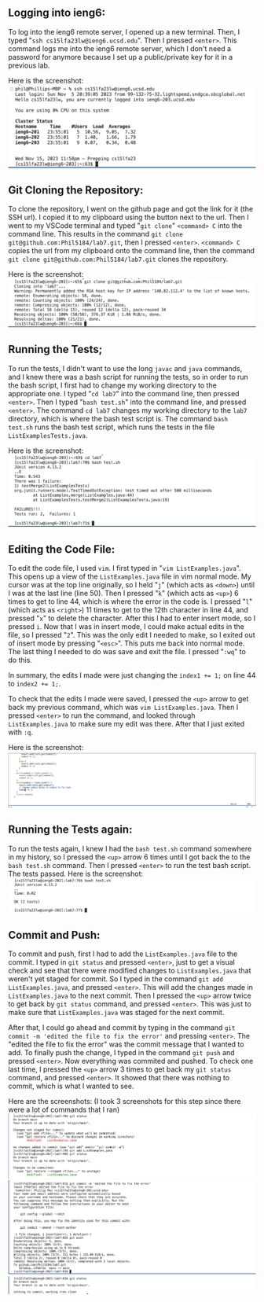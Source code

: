 ## Logging into ieng6:
To log into the ieng6 remote server, I opened up a new terminal. Then, I typed "`ssh cs15lfa23lw@ieng6.ucsd.edu`". Then I pressed `<enter>`. This command logs me into the ieng6 remote server, which I don't need a password for anymore because I set up a public/private key for it in a previous lab.  

Here is the screenshot:
![Image](Logieng6Lab4.jpg)

## Git Cloning the Repository:
To clone the repository, I went on the github page and got the link for it (the SSH url). I copied it to my clipboard using the button next to the url. Then I went to my VSCode terminal and 
typed "`git clone`" `<command> C` into the command line. This results in the command `git clone git@github.com:Phil5184/lab7.git`, then I pressed `<enter>`. `<command> C` copies the url from my clipboard onto the command line, then the command `git clone git@github.com:Phil5184/lab7.git` clones the repository.  

Here is the screenshot:
![Image](GitCloneLab4.jpg)

## Running the Tests;
To run the tests, I didn't want to use the long `javac` and `java` commands, and I knew there was a bash script for running the tests, so in order to run the bash script, I first had to change my working directory to the appropriate one.
I typed "`cd lab7`" into the command line, then pressed `<enter>`. Then I typed "`bash test.sh`" into the command line, and pressed `<enter>`. The command `cd lab7` changes my working directory to the `lab7` directory, which is where the bash test script is. The command `bash test.sh` runs the bash test script, which runs the tests in the file `ListExamplesTests.java`.  

Here is the screenshot:
![Image](RunningTestsLab4.jpg)

## Editing the Code File: 
To edit the code file, I used `vim`. I first typed in "`vim ListExamples.java`". This opens up a view of the `ListExamples.java` file in vim normal mode. My cursor was at the top line originally, so I held "`j`" (which acts as `<down>`) until I was at the last line (line 50). Then I pressed "`k`" (which acts as `<up>`) 6 times to get to line 44, which is where the error in the code is. I pressed "`l`" (which acts as `<right>`) 11 times to get to the 12th character in line 44, and pressed "`x`" to delete the character. After this I had to enter insert mode, so I pressed `i`. Now that I was in insert mode, I could make actual edits in the file, so I pressed "`2`". This was the only edit I needed to make, so I exited out of insert mode by pressing "`<esc>`". This puts me back into normal mode. The last thing I needed to do was save and exit the file. I pressed "`:wq`" to do this.  

In summary, the edits I made were just changing the `index1 += 1;` on line 44 to `index2 += 1;`.  

To check that the edits I made were saved, I pressed the `<up>` arrow to get back my previous command, which was `vim ListExamples.java`. Then I pressed `<enter>` to run the command, and looked through `ListExamples.java` to make sure my edit was there. After that I just exited with `:q`.

Here is the screenshot:
![Image](EditCode.jpg)

## Running the Tests again:
To run the tests again, I knew I had the `bash test.sh` command somewhere in my history, so I pressed the `<up>` arrow 6 times until I got back the to the `bash test.sh` command. Then I pressed `<enter>` to run the test bash script. The tests passed. 
Here is the screenshot:
![Image](RunTests2.jpg)

## Commit and Push:
To commit and push, first I had to add the `ListExamples.java` file to the commit. I typed in `git status` and pressed `<enter>`, just to get a visual check and see that there were modified changes to `ListExamples.java` that weren't yet staged for commit. So I typed in the command `git add ListExamples.java`, and pressed `<enter>`. This will add the changes made in `ListExamples.java` to the next commit. Then I pressed the `<up>` arrow twice to get back by `git status` command, and pressed `<enter>`. This was just to make sure that `ListExamples.java` was staged for the next commit.  

After that, I could go ahead and commit by typing in the command `git commit -m 'edited the file to fix the error'` and pressing `<enter>`. The "edited the file to fix the error" was the commit message that I wanted to add. To finally push the change, I typed in the command `git push` and pressed `<enter>`. Now everything was commited and pushed. To check one last time, I pressed the `<up>` arrow 3 times to get back my `git status` command, and pressed `<enter>`. It showed that there was nothing to commit, which is what I wanted to see.  

Here are the screenshots: (I took 3 screenshots for this step since there were a lot of commands that I ran)
![Image](gitAdd.jpg)
![Image](gitCommit.jpg)
![Image](gitStatus.jpg)
